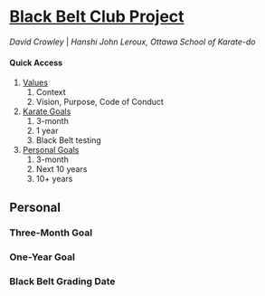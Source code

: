 <link rel="stylesheet" href="bbc-style.css">

<div id="title" class="page-title" markdown='1'>

# [Black Belt Club Project](landing.md)

_David Crowley_ \| _Hanshi John Leroux, Ottawa School of Karate-do_

</div>

<div class="tile-box">

<div id="menu" class="bbc-menu" markdown=1>

#### Quick Access

1. [Values](values.md)
   1. Context
   2. Vision, Purpose, Code of Conduct
2. [Karate Goals](karate.md)
   1. 3-month
   2. 1 year
   3. Black Belt testing
3. [Personal Goals](personal.md)
   1. 3-month
   2. Next 10 years
   3. 10+ years

</div>

<div id="content" class="bbc-content" markdown=1>

## Personal

### Three-Month Goal



### One-Year Goal



### Black Belt Grading Date


</div>

</div>